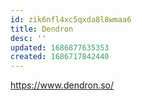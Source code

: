 ```yaml
---
id: zik6nfl4xc5qxda8l8wmaa6
title: Dendron
desc: ''
updated: 1686877635353
created: 1686717842440
---
```


https://www.dendron.so/